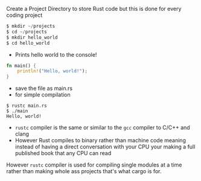 Create a Project Directory to store Rust code but this is done for every coding project 

```c
$ mkdir ~/projects
$ cd ~/projects
$ mkdir hello_world
$ cd hello_world
```


- Prints hello world to the console! 
```rust
fn main() {
    println!("Hello, world!");
}
```

- save the file as main.rs 
- for simple compilation 

```console
$ rustc main.rs
$ ./main
Hello, world!
```

- `rustc` compiler is the same or similar to the `gcc` compiler to C/C++ and clang
- However Rust compiles to binary rather than machine code meaning instead of having a direct conversation with your CPU your making a full published book that any CPU can read 

However `rustc` compiler is used for compiling single modules at a time rather than making whole ass projects that's what cargo is for. 

